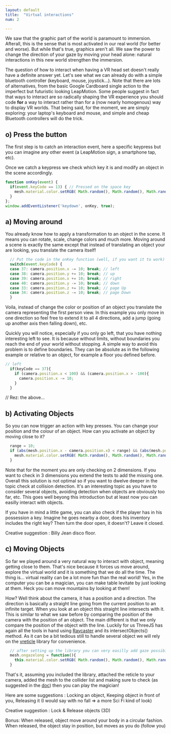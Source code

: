 ```yaml
---
layout: default
title:  "Virtual interactions"
num: 2

---
```


We saw that the graphic part of the world is paramount to immersion. Afterall, this is the sense that is most activated in our real world (for better and worse). But while that's true, graphics aren't all. We saw the power to change the direction of your gaze by moving your head alone: natural interactions in this new world strengthen the immersion.

The question of how to interact when having a VR head set doesn't really have a definite answer yet. Let's see what we can already do with a simple bluetooth controller (keyboard, mouse, joystick...). Note that there are lots of alternatives, from the basic Google Cardboard single action to the imperfect but futuristic looking LeapMotion. Some people suggest in fact that ways to interact are so radically shaping the VR experience you should code **for** a way to interact rather than for a (now nearly homogenous) way to display VR worlds. That being said, for the moment, we are simply exploring: your laptop's keyboard and mouse, and simple and cheap Bluetooth controllers will do the trick.

## o) Press the button


The first step is to catch an interaction event, here a specific keypress but you can imagine any other event (a LeapMotion sign, a smartphone tap, etc).

Once we catch a keypress we check which key it is and modify an object in the scene accordingly.

```javascript
function onKey(event) {
  if(event.keyCode == 13) { // Pressed on the space key
    mesh.material.color.setRGB( Math.random(), Math.random(), Math.random() );
  }
};
window.addEventListener('keydown', onKey, true);
```

## a) Moving around

You already know how to apply a transformation to an object in the scene. It means you can rotate, scale, change colors and much more. Moving around a scene is exactly the same except that instead of translating an object your are looking, you translate the camera itself!

```javascript
  // Put the code in the onKey function (well, if you want it to work)
  switch(event.keyCode) {
  case 37: camera.position.x -= 10; break; // left
  case 38: camera.position.y += 10; break; // up
  case 39: camera.position.x += 10; break; // right
  case 40: camera.position.y -= 10; break; // down
  case 33: camera.position.z += 10; break; // page Up
  case 34: camera.position.z -= 10; break; // page Down
  }
```  

Voila, instead of change the color or position of an object you translate the camera representing the first person view. In this example you only move in one direction so feel free to extend it to all 4 directions, add a jump (going up another axis then falling down), etc.


Quickly you will notice, especially if you only go left, that you have nothing interesting left to see. It is because without limits, without boundaries you reach the end of your world without stopping. A simple way to avoid this problem is to define boundaries. They can be absolute as in the following example or relative to an object, for example a floor you defined before.

```javascript
// left
  if(keyCode == 37){
    if (camera.position.x < 100) && (camera.position.x > -100){
      camera.position.x -= 10;
    }
  }
```  

// Rez: the above...


## b) Activating Objects
So you can now trigger an action with key presses. You can change your position and the colour of an object. How can you activate an object by moving close to it?
 
```javascript
  range = 10;
  if (abs(mesh.position.x - camera.position.x) < range) && (abs(mesh.position.y - camera.position.y) < range){
    mesh.material.color.setRGB( Math.random(), Math.random(), Math.random() );
  }
```  

Note that for the moment you are only checking on 2 dimensions. If you want to check in 3 dimensions you extend the tests to add the missing one. Overall this solution is not optimal so if you want to dwelve deeper in the topic check at collision detection. It's an interesting topic as you have to consider several objects, avoiding detection when objects are obviously too far, etc. This goes well beyong this introduction but at least now you can easilly interact with objects.

If you have in mind a little game, you can also check if the player has in his possession a key. Imagine he goes nearby a door, does his inventory includes the right key? Then turn the door open, it doesn't? Leave it closed.

Creative suggestion : Billy Jean disco floor.

<!--
Rez: white "Cubes" as tiles on the ground with no "boundaries", when you're close to them they take a color

Labyrinth
-->

## c) Moving Objects
So far we played around a very natural way to interact with object, meaning getting close to them. That's nice because it forces us move around, explore the virtual world and it is something that we do all the time. The thing is... virtual reality can be a lot more fun than the real world! Yes, in the computer you can be a magician, you can make table levitate by just looking at them. Heck you can move mountains by looking at them!

How? Well think about the camera, it has a position and a direction. The direction is basically a straight line going from the current position to an infinite target. When you look at an object this straight line intersects with it. This is similar to what we saw before by comparing the position of the camera with the position of an object. The main different is that we only compare the position of the object with the line. Luckily for us ThreeJS has again all the tools in hand using [Raycaster](http://threejs.org/docs/#Reference/Core/Raycaster) and its intersectObjects() method. As it can be a bit tedious still to handle several object we will rely on the [vreticle](https://github.com/neuman/vreticle) library for convenience.

```javascript
  // after setting up the library you can very easilly add gaze possibilities to each object
  mesh.ongazelong = function(){
    this.material.color.setRGB( Math.random(), Math.random(), Math.random() );
  }
```  

That's it, assuming you included the library, attached the reticle to your camera, added the mesh to the collider list and making sure to check (as suggested in the [doc](https://github.com/neuman/vreticle)) then you can play the magician!

Here are some suggestions : Locking an object, Keeping object in front of you, Releasing it (I would say with no fall => a more Sci Fi kind of look)

Creative suggestion : Lock & Release objects (3D)

Bonus: When released, object move around your body in a circular fashion. When released, the object stay in position, but moves as you do (follow you)

